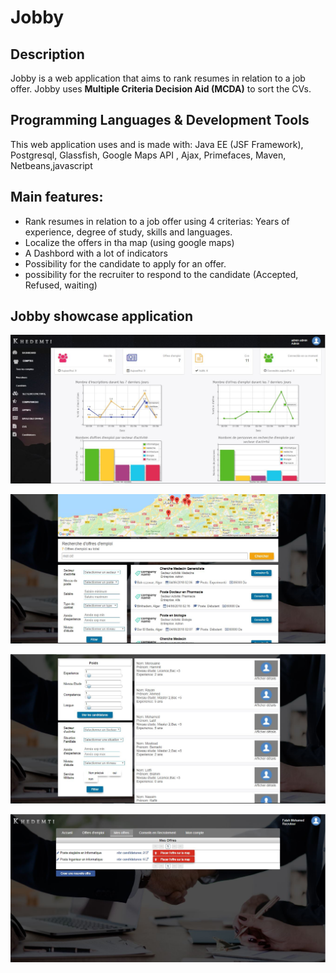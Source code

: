 # Jobby
## Description
Jobby is a web application that aims to rank resumes in relation to a job offer. Jobby uses **Multiple Criteria Decision Aid (MCDA)** to sort the CVs.  
## Programming Languages & Development Tools 
This web application uses and is made with: 
Java EE (JSF Framework), Postgresql, Glassfish, Google Maps API , Ajax, Primefaces, Maven, Netbeans,javascript

## Main features: 
- Rank resumes in relation to a job offer using 4 criterias: Years of experience, degree of study, skills and languages.
- Localize the offers in tha map (using google maps) 
- A Dashbord with a lot of indicators 
- Possibility for the candidate to apply for an offer.
- possibility for the recruiter to respond to the candidate (Accepted, Refused, waiting)

## Jobby showcase application
![Dashbord](https://github.com/AmineDjeghri/Jobby/blob/master/Other/SCREENS/Dashboard.JPG "Dashbord")


![Active-offers](https://github.com/AmineDjeghri/Jobby/blob/master/Other/SCREENS/offres-actives.JPG "Active Offers")


![Sorting](https://github.com/AmineDjeghri/Jobby/blob/master/Other/SCREENS/offre%20tri.JPG "Sorting")


![My-offers](https://github.com/AmineDjeghri/Jobby/blob/master/Other/SCREENS/Mes-offres.JPG "My Offers")
